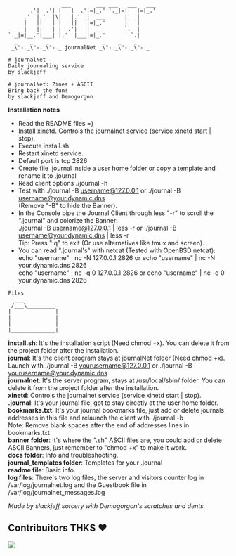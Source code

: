 ```
                 ___        ___ ___   ___   ___  
       .'|  .'| |   |  .'|=|_.' '._|=|   |=|_.' 
     .'  |.'  |\|   |.'  |  ___      |   |      
     |   ||   | |   ||   |=|_.'      |   |      
 __  |   ||   | |  .'|   |  ___      `.  |      
`._|=|__.'|___| |.'  |___|=|_.'        `.| 
  _    _    _                 _    _    _
 _\"-._\"-._\"-._ journalNet _\"-._\"-._\"-._
                                       
# journalNet
Daily journaling service
by slackjeff

# journalNet: Zines + ASCII
Bring back the fun!
by slackjeff and Demogorgon
```
**Installation notes**
- Read the README files =)
- Install xinetd. Controls the journalnet service (service xinetd start | stop).
- Execute install.sh
- Restart xinetd service.
- Default port is tcp 2826
- Create file .journal inside a user home folder or copy a template and rename it to .journal
- Read client options ./journal -h
- Test with ./journal -B username@127.0.0.1 or ./journal -B username@your.dynamic.dns  
  (Remove "-B" to hide the Banner).
- In the Console pipe the Journal Client through less "-r" to scroll the ".journal" and colorize the Banner:  
./journal -B username@127.0.0.1 | less -r or ./journal -B username@your.dynamic.dns | less -r    
Tip:  Press ":q" to exit (Or use alternatives like tmux and screen). 
- You can read ".journal's" with netcat (Tested with OpenBSD netcat):  
echo "username" | nc -N 127.0.0.1 2826 or echo "username" | nc -N your.dynamic.dns 2826    
echo "username" | nc -q 0 127.0.0.1 2826 or echo "username" | nc -q 0 your.dynamic.dns 2826  
  
```
Files
  ___
 /___\_________
|              |
|              |
|              |
|______________|
```
**install.sh**: It's the installation script (Need chmod +x). You can delete it from the project folder after the installation.  
**journal**: It's the client program stays at journalNet folder (Need chmod +x). Launch with ./journal -B yourusername@127.0.0.1 or ./journal -B yourusername@your.dynamic.dns  
**journalnet**: It's the server program, stays at /usr/local/sbin/ folder. You can delete it from the project folder after the installation.   
**xinetd**: Controls the journalnet service (service xinetd start | stop).     
**.journal**: It's your journal file, got to stay directly at the user home folder.  
**bookmarks.txt**: It's your journal bookmarks file, just add or delete journals addresses in this file and relaunch the client with ./journal -b  
Note: Remove blank spaces after the end of addresses lines in bookmarks.txt  
**banner folder**: It's where the ".sh" ASCII files are, you could add or delete ASCII Banners, just remember to "chmod +x" to make it work.  
**docs folder**: Info and troubleshooting.  
**journal_templates folder**: Templates for your .journal  
**readme file**: Basic info.  
**log files**: There's two log files, the server and visitors counter log in /var/log/journalnet.log and the Guestbook file in /var/log/journalnet_messages.log  

_Made by slackjeff sorcery with Demogorgon's scratches and dents._  

## Contribuitors THKS ❤

<a href = "https://github.com/slackjeff/web/graphs/contributors">
  <img src = "https://contrib.rocks/image?repo=slackjeff/journalNet"/>
</a>
